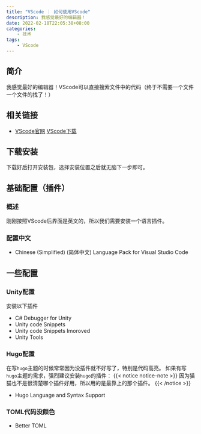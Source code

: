 ```yaml
---
title: "VScode ｜ 如何使用VScode"
description: 我感觉最好的编辑器！
date: 2022-02-18T22:05:38+08:00
categories:
    - 技术
tags:
    - VScode
---
```


## 简介
我感觉最好的编辑器！VScode可以直接搜索文件中的代码（终于不需要一个文件一个文件的找了！）
## 相关链接
- [VScode官网](https://code.visualstudio.com/) [VScode下载](https://code.visualstudio.com/Download)
## 下载安装
下载好后打开安装包，选择安装位置之后就无脑下一步即可。
## 基础配置（插件）
### 概述
刚刚按照VScode后界面是英文的，所以我们需要安装一个语言插件。
### 配置中文
- Chinese (Simplified) (简体中文) Language Pack for Visual Studio Code
## 一些配置
### Unity配置
安装以下插件
- C# Debugger for Unity 
- Unity code Snippets 
- Unity code Snippets Imoroved 
- Unity Tools
### Hugo配置
在写`hugo`主题的时候常常因为没插件就不好写了，特别是代码高亮。
如果有写`hugo`主题的需求，强烈建议安装`hugo`的插件：
{{< notice notice-note >}}
因为猫猫也不是很清楚哪个插件好用，所以用的是最靠上的那个插件。
{{< /notice >}}
- Hugo Language and Syntax Support
### TOML代码没颜色
- Better TOML